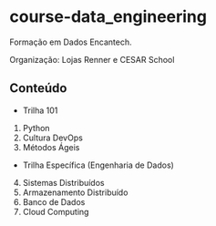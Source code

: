 # course-data_engineering

Formação em Dados Encantech.

Organização: Lojas Renner e CESAR School

## Conteúdo

- Trilha 101

1. Python
2. Cultura DevOps
3. Métodos Ágeis

- Trilha Específica (Engenharia de Dados)

4. Sistemas Distribuídos
5. Armazenamento Distribuído
6. Banco de Dados
7. Cloud Computing
